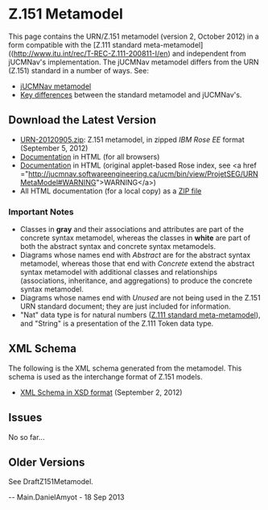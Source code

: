 # Z.151 Metamodel

This page contains the URN/Z.151 metamodel (version 2, October 2012) in
a form compatible with the [Z.111 standard
meta-metamodel]((http://www.itu.int/rec/T-REC-Z.111-200811-I/en) and
independent from jUCMNav's implementation. The jUCMNav metamodel differs
from the URN (Z.151) standard in a number of ways. See:

  - [jUCMNav metamodel](jUCMNavMetamodel)
  - [Key differences](KeyDifferences)
    between the standard metamodel and jUCMNav's.

## Download the Latest Version

  - [URN-20120905.zip](%ATTACHURL%/URN-20120905.zip): Z.151 metamodel,
    in zipped *IBM Rose EE* format (September 5, 2012)
  - [Documentation](http://www.site.uottawa.ca/~damyot/urn/Z151MetamodelHTML/index.html)
    in HTML (for all browsers)
  - [Documentation](http://www.site.uottawa.ca/~damyot/urn/Z151MetamodelHTML/roseindex.html)
    in HTML (original applet-based Rose index, see \<a href
    ="<http://jucmnav.softwareengineering.ca/ucm/bin/view/ProjetSEG/URNMetaModel#WARNING>"\>WARNING\</a\>)
  - All HTML documentation (for a local copy) as a [ZIP
    file](http://www.site.uottawa.ca/~damyot/urn/Z151MetamodelHTML.zip)

### Important Notes

  - Classes in **gray** and their associations and attributes are part
    of the concrete syntax metamodel, whereas the classes in **white**
    are part of both the abstract syntax and concrete syntax metamodels.
  - Diagrams whose names end with *Abstract* are for the abstract syntax
    metamodel, whereas those that end with *Concrete* extend the
    abstract syntax metamodel with additional classes and relationships
    (associations, inheritance, and aggregations) to produce the
    concrete syntax metamodel.
  - Diagrams whose names end with *Unused* are not being used in the
    Z.151 URN standard document; they are just included for information.
  - "Nat" data type is for natural numbers ([Z.111 standard
    meta-metamodel](http://www.itu.int/rec/T-REC-Z.111-200811-I/en)),
    and "String" is a presentation of the Z.111 Token data type.

## XML Schema

The following is the XML schema generated from the metamodel. This
schema is used as the interchange format of Z.151 models.

  - [XML Schema in XSD
    format](http://jucmnav.softwareengineering.ca/twiki/pub/UCM/Z151Metamodel2012/Z151.xsd)
    (September 2, 2012)

## Issues

No so far...

## Older Versions

See DraftZ151Metamodel.

\-- Main.DanielAmyot - 18 Sep 2013
